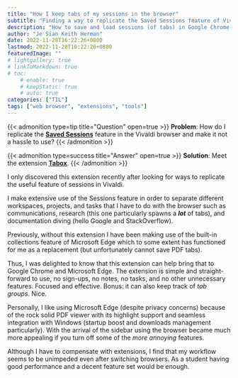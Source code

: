 ```yaml
---
title: "How I keep tabs of my sessions in the browser"
subtitle: "Finding a way to replicate the Saved Sessions feature of Vivaldi in Edge"
description: "How to save and load sessions (of tabs) in Google Chrome or Microsoft Edge."
author: "Je Sian Keith Herman"
date: 2022-11-28T16:22:26+0800
lastmod: 2022-11-28T16:22:26+0800
featuredImage: ""
# lightgallery: true
# linkToMarkdown: true
# toc:
    # enable: true
    # keepStatic: true
    # auto: true
categories: ["TIL"]
tags: ["web browser", "extensions", "tools"]
---
```


<!--more-->

{{< admonition type=tip title="Question" open=true >}}
**Problem**: How do I replicate the **[Saved Sessions](https://help.vivaldi.com/desktop/tabs/session-management/)** feature in the Vivaldi browser and make it not a hassle to use?
{{< /admonition >}}

{{< admonition type=success title="Answer" open=true >}}
**Solution**: Meet the extension **[Tabox](https://www.tabox.co/)**.
{{< /admonition >}}

I only discovered this extension recently after looking for ways to replicate the useful feature of sessions in Vivaldi.

I make extensive use of the Sessions feature in order to separate different workspaces, projects, and tasks that I have to do with the browser such as communications, research (this one particularly spawns a ***lot*** of tabs), and documentation diving (hello Google and StackOverflow).

Previously, without this extension I have been making use of the built-in collections feature of Microsoft Edge which to some extent has functioned for me as a replacement (but unfortunately cannot save PDF tabs).

Thus, I was delighted to know that this extension can help bring that to Google Chrome and Microsoft Edge. The extension is simple and straight-forward to use, no sign-ups, no notes, no tasks, and no other unnecessary features. Focused and effective. Bonus: it can also keep track of *tab groups*. Nice.

Personally, I like using Microsoft Edge (despite privacy concerns) because of the rock solid PDF viewer with its highlight support and seamless integration with Windows (startup boost and downloads management particularly). With the arrival of the sidebar using the browser became much more appealing if you turn off some of the *more annoying* features.

Although I have to compensate with extensions, I find that my workflow seems to be unimpeded even after switching browsers. As a student having good performance and a decent feature set would be enough.
